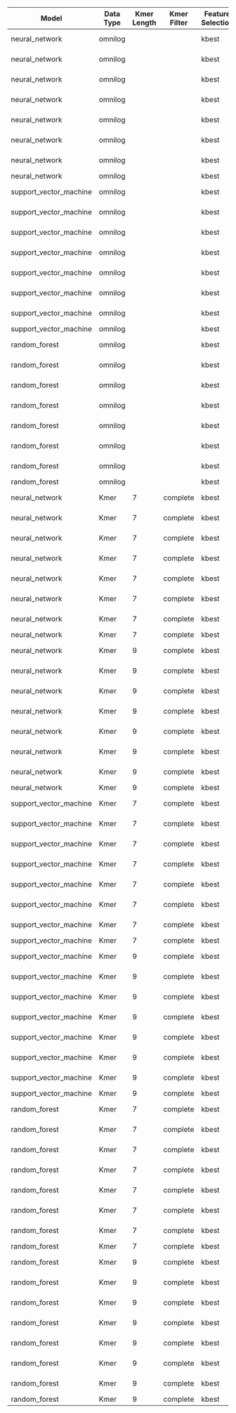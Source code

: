 Model|Data Type|Kmer Length|Kmer Filter|Feature Selection|Prediction|Accuracy
---|---|---|---|---|---|---
neural_network|omnilog|||kbest|H11/Non-H11|95.07%
neural_network|omnilog|||kbest|H19/Non-H19|97.50%
neural_network|omnilog|||kbest|H2/Non-H2|92.17%
neural_network|omnilog|||kbest|H21/Non-H21|90.23%
neural_network|omnilog|||kbest|H28/Non-H28|96.14%
neural_network|omnilog|||kbest|H7/Non-H7|90.97%
neural_network|omnilog|||kbest|H8/Non-H8|93.45%
neural_network|omnilog|||kbest|All Htypes|96.80%
support_vector_machine|omnilog|||kbest|H11/Non-H11|94.45%
support_vector_machine|omnilog|||kbest|H19/Non-H19|98.17%
support_vector_machine|omnilog|||kbest|H2/Non-H2|93.23%
support_vector_machine|omnilog|||kbest|H21/Non-H21|90.13%
support_vector_machine|omnilog|||kbest|H28/Non-H28|96.93%
support_vector_machine|omnilog|||kbest|H7/Non-H7|87.28%
support_vector_machine|omnilog|||kbest|H8/Non-H8|92.59%
support_vector_machine|omnilog|||kbest|All Htypes|73.76%
random_forest|omnilog|||kbest|H11/Non-H11|91.31%
random_forest|omnilog|||kbest|H19/Non-H19|94.73%
random_forest|omnilog|||kbest|H2/Non-H2|89.07%
random_forest|omnilog|||kbest|H21/Non-H21|89.80%
random_forest|omnilog|||kbest|H28/Non-H28|93.72%
random_forest|omnilog|||kbest|H7/Non-H7|92.59%
random_forest|omnilog|||kbest|H8/Non-H8|93.07%
random_forest|omnilog|||kbest|All Htypes|67.79%
neural_network|Kmer|7|complete|kbest|H11/Non-H11|97.21%
neural_network|Kmer|7|complete|kbest|H19/Non-H19|97.86%
neural_network|Kmer|7|complete|kbest|H2/Non-H2|95.86%
neural_network|Kmer|7|complete|kbest|H21/Non-H21|95.82%
neural_network|Kmer|7|complete|kbest|H28/Non-H28|100.00%
neural_network|Kmer|7|complete|kbest|H7/Non-H7|96.11%
neural_network|Kmer|7|complete|kbest|H8/Non-H8|99.79%
neural_network|Kmer|7|complete|kbest|All Htypes|98.79%
neural_network|Kmer|9|complete|kbest|H11/Non-H11|98.82%
neural_network|Kmer|9|complete|kbest|H19/Non-H19|98.32%
neural_network|Kmer|9|complete|kbest|H2/Non-H2|96.32%
neural_network|Kmer|9|complete|kbest|H21/Non-H21|96.57%
neural_network|Kmer|9|complete|kbest|H28/Non-H28|100.00%
neural_network|Kmer|9|complete|kbest|H7/Non-H7|97.25%
neural_network|Kmer|9|complete|kbest|H8/Non-H8|99.79%
neural_network|Kmer|9|complete|kbest|All Htypes|98.94%
support_vector_machine|Kmer|7|complete|kbest|H11/Non-H11|98.32%
support_vector_machine|Kmer|7|complete|kbest|H19/Non-H19|98.32%
support_vector_machine|Kmer|7|complete|kbest|H2/Non-H2|96.11%
support_vector_machine|Kmer|7|complete|kbest|H21/Non-H21|96.14%
support_vector_machine|Kmer|7|complete|kbest|H28/Non-H28|100.00%
support_vector_machine|Kmer|7|complete|kbest|H7/Non-H7|96.61%
support_vector_machine|Kmer|7|complete|kbest|H8/Non-H8|100.00%
support_vector_machine|Kmer|7|complete|kbest|All Htypes|89.91%
support_vector_machine|Kmer|9|complete|kbest|H11/Non-H11|99.86%
support_vector_machine|Kmer|9|complete|kbest|H19/Non-H19|97.93%
support_vector_machine|Kmer|9|complete|kbest|H2/Non-H2|97.14%
support_vector_machine|Kmer|9|complete|kbest|H21/Non-H21|97.61%
support_vector_machine|Kmer|9|complete|kbest|H28/Non-H28|100.00%
support_vector_machine|Kmer|9|complete|kbest|H7/Non-H7|96.18%
support_vector_machine|Kmer|9|complete|kbest|H8/Non-H8|100.00%
support_vector_machine|Kmer|9|complete|kbest|All Htypes|90.16%
random_forest|Kmer|7|complete|kbest|H11/Non-H11|94.96%
random_forest|Kmer|7|complete|kbest|H19/Non-H19|96.93%
random_forest|Kmer|7|complete|kbest|H2/Non-H2|93.71%
random_forest|Kmer|7|complete|kbest|H21/Non-H21|93.64%
random_forest|Kmer|7|complete|kbest|H28/Non-H28|98.64%
random_forest|Kmer|7|complete|kbest|H7/Non-H7|94.04%
random_forest|Kmer|7|complete|kbest|H8/Non-H8|97.07%
random_forest|Kmer|7|complete|kbest|All Htypes|81.59%
random_forest|Kmer|9|complete|kbest|H11/Non-H11|98.71%
random_forest|Kmer|9|complete|kbest|H19/Non-H19|98.54%
random_forest|Kmer|9|complete|kbest|H2/Non-H2|96.89%
random_forest|Kmer|9|complete|kbest|H21/Non-H21|97.71%
random_forest|Kmer|9|complete|kbest|H28/Non-H28|100.00%
random_forest|Kmer|9|complete|kbest|H7/Non-H7|96.04%
random_forest|Kmer|9|complete|kbest|H8/Non-H8|99.82%
random_forest|Kmer|9|complete|kbest|All Htypes|90.69%
